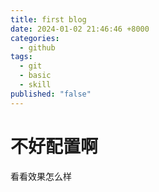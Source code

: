 ```yaml
---
title: first blog
date: 2024-01-02 21:46:46 +8000
categories:
  - github
tags:
  - git
  - basic
  - skill
published: "false"
---
```


# 不好配置啊

看看效果怎么样
